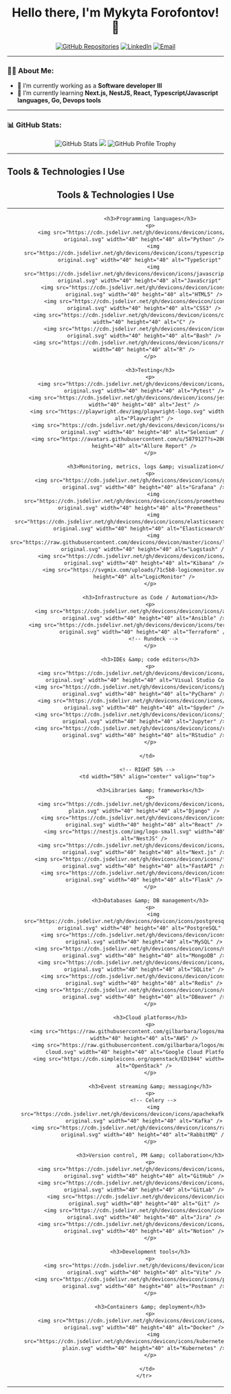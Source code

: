 <h1 align="center">Hello there, I'm Mykyta Forofontov! 👋</h1>

<p align="center">
  <a href="https://github.com/MForofontov?tab=repositories"><img src="https://img.shields.io/badge/-My%20Repos-181717?style=for-the-badge&logo=github" alt="GitHub Repositories"></a>
  <a href="https://www.linkedin.com/in/mykyta-forofontov-7128a31bb"><img src="https://img.shields.io/badge/-LinkedIn-0077B5?style=for-the-badge&logo=linkedin" alt="LinkedIn"></a>
  <a href="mailto:[mykyta_forofontov@hotmail.com]"><img src="https://img.shields.io/badge/-Email-c14438?style=for-the-badge&logo=Gmail&logoColor=white" alt="Email"></a>
</p>

---

### 👨‍💻 About Me:
- 🔭 I’m currently working as a **Software developer III**
- 🌱 I’m currently learning **Next.js, NestJS, React, Typescript/Javascript languages, Go, Devops tools**

---

### 📊 GitHub Stats:
<p align="center">
  <img src="https://github-readme-stats.vercel.app/api?username=MForofontov&show_icons=true&theme=radical&count_private=true&include_all_commits=true" alt="GitHub Stats" height="180em" />
  <img src="https://github-readme-stats.vercel.app/api/top-langs/?username=MForofontov&layout=compact&theme=radical&langs_count=10" height="180em" />
  <img src="https://github-profile-trophy.vercel.app/?username=MForofontov&theme=onedark&title=Commits,PullRequest,Reviews,Issues,Experience,Stars,Repositories,Followers" alt="GitHub Profile Trophy">
</p>

---

## **Tools & Technologies I Use**
<!-- START -->
<div align="center">
  <h2><strong>Tools &amp; Technologies I Use</strong></h2>

  <table width="100%" role="presentation" border="0" cellspacing="0" cellpadding="0">
    <tr>
      <!-- LEFT 50% -->
      <td width="50%" align="center" valign="top">

        <h3>Programming languages</h3>
        <p>
          <img src="https://cdn.jsdelivr.net/gh/devicons/devicon/icons/python/python-original.svg" width="40" height="40" alt="Python" />
          <img src="https://cdn.jsdelivr.net/gh/devicons/devicon/icons/typescript/typescript-original.svg" width="40" height="40" alt="TypeScript" />
          <img src="https://cdn.jsdelivr.net/gh/devicons/devicon/icons/javascript/javascript-original.svg" width="40" height="40" alt="JavaScript" />
          <img src="https://cdn.jsdelivr.net/gh/devicons/devicon/icons/html5/html5-original.svg" width="40" height="40" alt="HTML5" />
          <img src="https://cdn.jsdelivr.net/gh/devicons/devicon/icons/css3/css3-original.svg" width="40" height="40" alt="CSS3" />
          <img src="https://cdn.jsdelivr.net/gh/devicons/devicon/icons/c/c-original.svg" width="40" height="40" alt="C" />
          <img src="https://cdn.jsdelivr.net/gh/devicons/devicon/icons/bash/bash-original.svg" width="40" height="40" alt="Bash" />
          <img src="https://cdn.jsdelivr.net/gh/devicons/devicon/icons/r/r-original.svg" width="40" height="40" alt="R" />
        </p>

        <h3>Testing</h3>
        <p>
          <img src="https://cdn.jsdelivr.net/gh/devicons/devicon/icons/pytest/pytest-original.svg" width="40" height="40" alt="Pytest" />
          <img src="https://cdn.jsdelivr.net/gh/devicons/devicon/icons/jest/jest-plain.svg" width="40" height="40" alt="Jest" />
          <img src="https://playwright.dev/img/playwright-logo.svg" width="40" height="40" alt="Playwright" />
          <img src="https://cdn.jsdelivr.net/gh/devicons/devicon/icons/selenium/selenium-original.svg" width="40" height="40" alt="Selenium" />
          <img src="https://avatars.githubusercontent.com/u/5879127?s=200&v=4" width="40" height="40" alt="Allure Report" />
        </p>

        <h3>Monitoring, metrics, logs &amp; visualization</h3>
        <p>
          <img src="https://cdn.jsdelivr.net/gh/devicons/devicon/icons/grafana/grafana-original.svg" width="40" height="40" alt="Grafana" />
          <img src="https://cdn.jsdelivr.net/gh/devicons/devicon/icons/prometheus/prometheus-original.svg" width="40" height="40" alt="Prometheus" />
          <img src="https://cdn.jsdelivr.net/gh/devicons/devicon/icons/elasticsearch/elasticsearch-original.svg" width="40" height="40" alt="Elasticsearch" />
          <img src="https://raw.githubusercontent.com/devicons/devicon/master/icons/logstash/logstash-original.svg" width="40" height="40" alt="Logstash" />
          <img src="https://cdn.jsdelivr.net/gh/devicons/devicon/icons/kibana/kibana-original.svg" width="40" height="40" alt="Kibana" />
          <img src="https://svgmix.com/uploads/71c5b8-logicmonitor.svg" width="40" height="40" alt="LogicMonitor" />
        </p>

        <h3>Infrastructure as Code / Automation</h3>
        <p>
          <img src="https://cdn.jsdelivr.net/gh/devicons/devicon/icons/ansible/ansible-original.svg" width="40" height="40" alt="Ansible" />
          <img src="https://cdn.jsdelivr.net/gh/devicons/devicon/icons/terraform/terraform-original.svg" width="40" height="40" alt="Terraform" />
          <!-- Rundeck -->
        </p>

        <h3>IDEs &amp; code editors</h3>
        <p>
          <img src="https://cdn.jsdelivr.net/gh/devicons/devicon/icons/vscode/vscode-original.svg" width="40" height="40" alt="Visual Studio Code" />
          <img src="https://cdn.jsdelivr.net/gh/devicons/devicon/icons/pycharm/pycharm-original.svg" width="40" height="40" alt="PyCharm" />
          <img src="https://cdn.jsdelivr.net/gh/devicons/devicon/icons/spyder/spyder-original.svg" width="40" height="40" alt="Spyder" />
          <img src="https://cdn.jsdelivr.net/gh/devicons/devicon/icons/jupyter/jupyter-original.svg" width="40" height="40" alt="Jupyter" />
          <img src="https://cdn.jsdelivr.net/gh/devicons/devicon/icons/rstudio/rstudio-original.svg" width="40" height="40" alt="RStudio" />
        </p>

      </td>

      <!-- RIGHT 50% -->
      <td width="50%" align="center" valign="top">

        <h3>Libraries &amp; frameworks</h3>
        <p>
          <img src="https://cdn.jsdelivr.net/gh/devicons/devicon/icons/django/django-plain.svg" width="40" height="40" alt="Django" />
          <img src="https://cdn.jsdelivr.net/gh/devicons/devicon/icons/react/react-original.svg" width="40" height="40" alt="React" />
          <img src="https://nestjs.com/img/logo-small.svg" width="40" height="40" alt="NestJS" />
          <img src="https://cdn.jsdelivr.net/gh/devicons/devicon/icons/nextjs/nextjs-original.svg" width="40" height="40" alt="Next.js" />
          <img src="https://cdn.jsdelivr.net/gh/devicons/devicon/icons/fastapi/fastapi-original.svg" width="40" height="40" alt="FastAPI" />
          <img src="https://cdn.jsdelivr.net/gh/devicons/devicon/icons/flask/flask-original.svg" width="40" height="40" alt="Flask" />
        </p>

        <h3>Databases &amp; DB management</h3>
        <p>
          <img src="https://cdn.jsdelivr.net/gh/devicons/devicon/icons/postgresql/postgresql-original.svg" width="40" height="40" alt="PostgreSQL" />
          <img src="https://cdn.jsdelivr.net/gh/devicons/devicon/icons/mysql/mysql-original.svg" width="40" height="40" alt="MySQL" />
          <img src="https://cdn.jsdelivr.net/gh/devicons/devicon/icons/mongodb/mongodb-original.svg" width="40" height="40" alt="MongoDB" />
          <img src="https://cdn.jsdelivr.net/gh/devicons/devicon/icons/sqlite/sqlite-original.svg" width="40" height="40" alt="SQLite" />
          <img src="https://cdn.jsdelivr.net/gh/devicons/devicon/icons/redis/redis-original.svg" width="40" height="40" alt="Redis" />
          <img src="https://cdn.jsdelivr.net/gh/devicons/devicon/icons/dbeaver/dbeaver-original.svg" width="40" height="40" alt="DBeaver" />
        </p>

        <h3>Cloud platforms</h3>
        <p>
          <img src="https://raw.githubusercontent.com/gilbarbara/logos/main/logos/aws.svg" width="40" height="40" alt="AWS" />
          <img src="https://raw.githubusercontent.com/gilbarbara/logos/main/logos/google-cloud.svg" width="40" height="40" alt="Google Cloud Platform" />
          <img src="https://cdn.simpleicons.org/openstack/ED1944" width="40" height="40" alt="OpenStack" />
        </p>

        <h3>Event streaming &amp; messaging</h3>
        <p>
          <!-- Celery -->
          <img src="https://cdn.jsdelivr.net/gh/devicons/devicon/icons/apachekafka/apachekafka-original.svg" width="40" height="40" alt="Kafka" />
          <img src="https://cdn.jsdelivr.net/gh/devicons/devicon/icons/rabbitmq/rabbitmq-original.svg" width="40" height="40" alt="RabbitMQ" />
        </p>

        <h3>Version control, PM &amp; collaboration</h3>
        <p>
          <img src="https://cdn.jsdelivr.net/gh/devicons/devicon/icons/github/github-original.svg" width="40" height="40" alt="GitHub" />
          <img src="https://cdn.jsdelivr.net/gh/devicons/devicon/icons/gitlab/gitlab-original.svg" width="40" height="40" alt="GitLab" />
          <img src="https://cdn.jsdelivr.net/gh/devicons/devicon/icons/git/git-original.svg" width="40" height="40" alt="Git" />
          <img src="https://cdn.jsdelivr.net/gh/devicons/devicon/icons/jira/jira-original.svg" width="40" height="40" alt="Jira" />
          <img src="https://cdn.jsdelivr.net/gh/devicons/devicon/icons/notion/notion-original.svg" width="40" height="40" alt="Notion" />
        </p>

        <h3>Development tools</h3>
        <p>
          <img src="https://cdn.jsdelivr.net/gh/devicons/devicon/icons/vite/vite-original.svg" width="40" height="40" alt="Vite" />
          <img src="https://cdn.jsdelivr.net/gh/devicons/devicon/icons/postman/postman-original.svg" width="40" height="40" alt="Postman" />
        </p>

        <h3>Containers &amp; deployment</h3>
        <p>
          <img src="https://cdn.jsdelivr.net/gh/devicons/devicon/icons/docker/docker-original.svg" width="40" height="40" alt="Docker" />
          <img src="https://cdn.jsdelivr.net/gh/devicons/devicon/icons/kubernetes/kubernetes-plain.svg" width="40" height="40" alt="Kubernetes" />
        </p>

      </td>
    </tr>
  </table>
</div>
<!-- END -->
